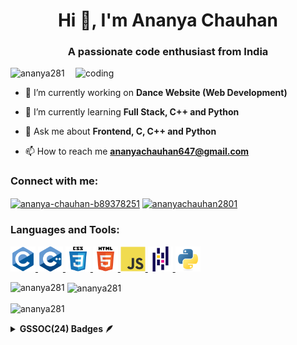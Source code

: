 <h1 align="center">Hi 👋, I'm Ananya Chauhan</h1>
<h3 align="center">A passionate code enthusiast from India</h3>
<img align="right" width=400 alt="coding" src="https://images.unsplash.com/photo-1480506132288-68f7705954bd?ixlib=rb-4.0.3&ixid=M3wxMjA3fDB8MHxwaG90by1wYWdlfHx8fGVufDB8fHx8fA%3D%3D&auto=format&fit=crop&w=920&q=80">

<p align="left"> <img src="https://komarev.com/ghpvc/?username=ananya281&label=Profile%20views&color=0e75b6&style=flat" alt="ananya281" /> </p>

- 🔭 I’m currently working on **Dance Website (Web Development)**

- 🌱 I’m currently learning **Full Stack, C++ and Python**

- 💬 Ask me about **Frontend, C, C++ and Python**

- 📫 How to reach me **ananyachauhan647@gmail.com**

<h3 align="left">Connect with me:</h3>
<p align="left">
<a href="https://linkedin.com/in/ananya-chauhan-b89378251" target="blank"><img align="center" src="https://raw.githubusercontent.com/rahuldkjain/github-profile-readme-generator/master/src/images/icons/Social/linked-in-alt.svg" alt="ananya-chauhan-b89378251" height="30" width="40" /></a>
<a href="https://instagram.com/ananyachauhan2801" target="blank"><img align="center" src="https://raw.githubusercontent.com/rahuldkjain/github-profile-readme-generator/master/src/images/icons/Social/instagram.svg" alt="ananyachauhan2801" height="30" width="40" /></a>
</p>

<h3 align="left">Languages and Tools:</h3>
<p align="left"> <a href="https://www.cprogramming.com/" target="_blank" rel="noreferrer"> <img src="https://raw.githubusercontent.com/devicons/devicon/master/icons/c/c-original.svg" alt="c" width="40" height="40"/> </a> <a href="https://www.w3schools.com/cpp/" target="_blank" rel="noreferrer"> <img src="https://raw.githubusercontent.com/devicons/devicon/master/icons/cplusplus/cplusplus-original.svg" alt="cplusplus" width="40" height="40"/> </a> <a href="https://www.w3schools.com/css/" target="_blank" rel="noreferrer"> <img src="https://raw.githubusercontent.com/devicons/devicon/master/icons/css3/css3-original-wordmark.svg" alt="css3" width="40" height="40"/> </a> <a href="https://www.w3.org/html/" target="_blank" rel="noreferrer"> <img src="https://raw.githubusercontent.com/devicons/devicon/master/icons/html5/html5-original-wordmark.svg" alt="html5" width="40" height="40"/> </a> <a href="https://developer.mozilla.org/en-US/docs/Web/JavaScript" target="_blank" rel="noreferrer"> <img src="https://raw.githubusercontent.com/devicons/devicon/master/icons/javascript/javascript-original.svg" alt="javascript" width="40" height="40"/> </a> <a href="https://pandas.pydata.org/" target="_blank" rel="noreferrer"> <img src="https://raw.githubusercontent.com/devicons/devicon/2ae2a900d2f041da66e950e4d48052658d850630/icons/pandas/pandas-original.svg" alt="pandas" width="40" height="40"/> </a> <a href="https://www.python.org" target="_blank" rel="noreferrer"> <img src="https://raw.githubusercontent.com/devicons/devicon/master/icons/python/python-original.svg" alt="python" width="40" height="40"/> </a> </p>

<p><img align="left" src="https://github-readme-stats.vercel.app/api/top-langs?username=ananya281&show_icons=true&locale=en&layout=compact" alt="ananya281" /></p>

<p>&nbsp;<img align="center" src="https://github-readme-stats.vercel.app/api?username=ananya281&show_icons=true&locale=en" alt="ananya281" /></p>

<p><img align="center" src="https://github-readme-streak-stats.herokuapp.com/?user=ananya281&" alt="ananya281" /></p>

<details>	
 <summary><b>GSSOC(24) Badges 🪶</b></summary><br>
<div style='display:flex; align-items:center; gap: 10px;' align='center'><a href="https://gssoc.girlscript.tech/leaderboard">.
  <img src="https://gssoc-dymanic-badges.vercel.app/api/Ananya281?year=2024Extd" width="100px" height="100px" />
</div>
</details>
